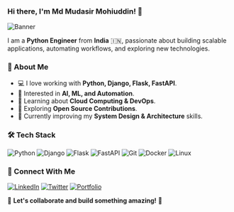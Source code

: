 ### Hi there, I'm Md Mudasir Mohiuddin! 👋

![Banner](https://media.giphy.com/media/v1.Y2lkPTc5MGI3NjExd3lkdzl2dGtqeXd6MWl4bDg3ZDFwaTFrb3d5aWJyODVqdmU3NW9veSZlcD12MV9naWZzX3NlYXJjaCZjdD1n/V4NSR1NG2p0KeJJyr5/giphy.gif)

I am a **Python Engineer** from **India** 🇮🇳, passionate about building scalable applications, automating workflows, and exploring new technologies.

### 🚀 About Me
- 💻 I love working with **Python, Django, Flask, FastAPI**.
- 🤖 Interested in **AI, ML, and Automation**.
- 📡 Learning about **Cloud Computing & DevOps**.
- 🎯 Exploring **Open Source Contributions**.
- 🌱 Currently improving my **System Design & Architecture** skills.

### 🛠️ Tech Stack

![Python](https://img.shields.io/badge/Python-3776AB?style=for-the-badge&logo=python&logoColor=white)
![Django](https://img.shields.io/badge/Django-092E20?style=for-the-badge&logo=django&logoColor=white)
![Flask](https://img.shields.io/badge/Flask-000000?style=for-the-badge&logo=flask&logoColor=white)
![FastAPI](https://img.shields.io/badge/FastAPI-009688?style=for-the-badge&logo=fastapi&logoColor=white)
![Git](https://img.shields.io/badge/Git-F05032?style=for-the-badge&logo=git&logoColor=white)
![Docker](https://img.shields.io/badge/Docker-2496ED?style=for-the-badge&logo=docker&logoColor=white)
![Linux](https://img.shields.io/badge/Linux-FCC624?style=for-the-badge&logo=linux&logoColor=black)



### 🤝 Connect With Me
[![LinkedIn](https://img.shields.io/badge/LinkedIn-0A66C2?style=for-the-badge&logo=linkedin&logoColor=white)](https://www.linkedin.com/in/mudasir-md-8a3b34328)
[![Twitter](https://img.shields.io/badge/Twitter-1DA1F2?style=for-the-badge&logo=twitter&logoColor=white)](https://x.com/mudasirmd711)
[![Portfolio](https://img.shields.io/badge/Portfolio-24292F?style=for-the-badge&logo=github&logoColor=white)](https://yourportfolio.com)

🔗 **Let's collaborate and build something amazing!** 🚀
